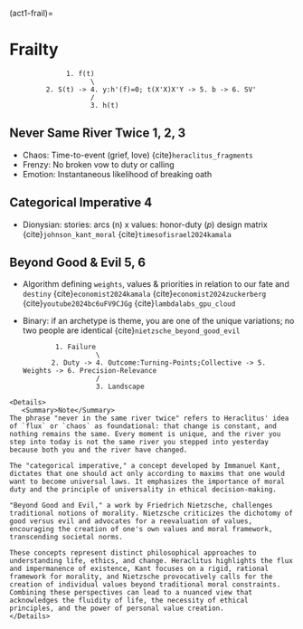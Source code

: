 (act1-frail)=
# Frailty

                  1. f(t)
                        \
             2. S(t) -> 4. y:h'(f)=0; t(X'X)X'Y -> 5. b -> 6. SV'
                        /
                        3. h(t)


## Never Same River Twice 1, 2, 3
- Chaos: Time-to-event (grief, love) {cite}`heraclitus_fragments`
- Frenzy: No broken vow to duty or calling
- Emotion: Instantaneous likelihood of breaking oath

## Categorical Imperative 4
- Dionysian: stories: arcs (n) x values: honor-duty $(p)$ design matrix {cite}`johnson_kant_moral` {cite}`timesofisrael2024kamala`

## Beyond Good & Evil 5, 6
- Algorithm defining `weights`, values & priorities in relation to our fate and `destiny` {cite}`economist2024kamala` {cite}`economist2024zuckerberg` {cite}`youtube2024bc6uFV9CJGg` {cite}`lambdalabs_gpu_cloud`
- Binary: if an archetype is theme, you are one of the unique variations; no two people are identical {cite}`nietzsche_beyond_good_evil`

              1. Failure
                        \
             2. Duty -> 4. Outcome:Turning-Points;Collective -> 5. Weights -> 6. Precision-Relevance
                        /
                        3. Landscape

```{margin}
<Details>
   <Summary>Note</Summary>
The phrase "never in the same river twice" refers to Heraclitus' idea of `flux` or `chaos` as foundational: that change is constant, and nothing remains the same. Every moment is unique, and the river you step into today is not the same river you stepped into yesterday because both you and the river have changed.

The "categorical imperative," a concept developed by Immanuel Kant, dictates that one should act only according to maxims that one would want to become universal laws. It emphasizes the importance of moral duty and the principle of universality in ethical decision-making.

"Beyond Good and Evil," a work by Friedrich Nietzsche, challenges traditional notions of morality. Nietzsche criticizes the dichotomy of good versus evil and advocates for a reevaluation of values, encouraging the creation of one's own values and moral framework, transcending societal norms.

These concepts represent distinct philosophical approaches to understanding life, ethics, and change. Heraclitus highlights the flux and impermanence of existence, Kant focuses on a rigid, rational framework for morality, and Nietzsche provocatively calls for the creation of individual values beyond traditional moral constraints. Combining these perspectives can lead to a nuanced view that acknowledges the fluidity of life, the necessity of ethical principles, and the power of personal value creation.
</Details>